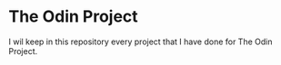 # The Odin Project
I wil keep in this repository every project that I have done for The Odin Project.
